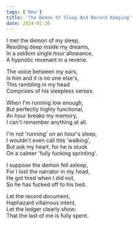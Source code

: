 ```yaml
---
tags: ['New']
title: 'The Demon Of Sleep And Record Keeping'
date: 2024-02-26
---
```


I met the demon of my sleep,  
Residing deep inside my dreams,  
In a seldom single hour allowance,  
A hypnotic revenant in a reverie.

The voice between my ears,  
Is him and it is no one else's,  
This rambling in my head  
Comprises of his sleepless verses.

When I'm running low enough,  
But perfectly highly functional,  
An hour breaks my memory,  
I can't remember anything at all.

I'm not 'running' on an hour's sleep,  
I wouldn't even call this 'walking',  
But ask my heart, for he is stuck  
On a calmer 'fully fucking sprinting'.

I suppose the demon fell asleep,  
For I lost the narrator in my head,  
He got tired when I did not,  
So he has fucked off to his bed.

Let the record document,  
Haphazard villainous intent,  
Let the ledger clearly show:  
That the last of me is fully spent.
